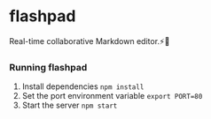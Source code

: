 # flashpad
Real-time collaborative Markdown editor.⚡️📝
### Running flashpad
1. Install dependencies ```npm install```
2. Set the port environment variable ```export PORT=80```
3. Start the server ```npm start```
